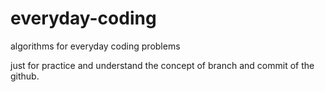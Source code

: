 # everyday-coding
algorithms for everyday coding problems

just for practice and understand the concept of branch and commit of the github.
